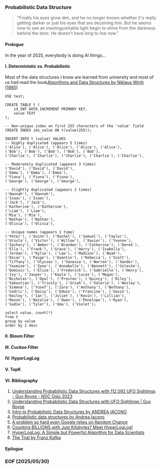### Probabilistic Data Structure

> "Finally his eyes grow dim, and he no longer knows whether it's really getting darker or just his eyes that are deceiving him. But he seems now to see an inextinguishable light begin to shine from the darkness behind the door. He doesn't have long to live now." 


#### Prologue
In the year of 2025, everybody is doing AI things... 


#### I. Deterministic vs. Probabilistic 
Most of the data structures I know are learned from university and most of us had read the book[Algorithms and Data Structures by Niklaus Wirth (1985)](https://informatika-21.ru/pdf/AD.pdf) 

```
USE test; 

CREATE TABLE t (
    id INT AUTO_INCREMENT PRIMARY KEY,
    value TEXT
);

-- Non-unique index on first 255 characters of the 'value' field
CREATE INDEX idx_value ON t(value(255)); 
```

```
INSERT INTO t (value) VALUES
-- Highly duplicated (appears 5 times)
('Alice'), ('Alice'), ('Alice'), ('Alice'), ('Alice'),
('Bob'), ('Bob'), ('Bob'), ('Bob'), ('Bob'),
('Charlie'), ('Charlie'), ('Charlie'), ('Charlie'), ('Charlie'),

-- Moderately duplicated (appears 3 times)
('David'), ('David'), ('David'),
('Emma'), ('Emma'), ('Emma'),
('Fiona'), ('Fiona'), ('Fiona'),
('George'), ('George'), ('George'),

-- Slightly duplicated (appears 2 times)
('Hannah'), ('Hannah'),
('Isaac'), ('Isaac'),
('Jack'), ('Jack'),
('Katherine'), ('Katherine'),
('Liam'), ('Liam'),
('Mia'), ('Mia'),
('Nathan'), ('Nathan'),
('Olivia'), ('Olivia'),

-- Unique names (appears 1 time)
('Peter'), ('Quinn'), ('Rachel'), ('Samuel'), ('Taylor'), 
('Ursula'), ('Victor'), ('Willow'), ('Xavier'), ('Yvonne'), 
('Zachary'), ('Amber'), ('Brandon'), ('Catherine'), ('Derek'),
('Ella'), ('Frank'), ('Grace'), ('Harry'), ('Isabella'), 
('Jordan'), ('Kylie'), ('Leo'), ('Madison'), ('Noah'),
('Oscar'), ('Paige'), ('Quentin'), ('Rebecca'), ('Scott'),
('Tiffany'), ('Ulysses'), ('Vanessa'), ('Warren'), ('Xander'),
('Yasmine'), ('Zane'), ('Annabelle'), ('Bennett'), ('Celeste'),
('Dominic'), ('Eliza'), ('Frederick'), ('Gabrielle'), ('Henry'),
('Ivy'), ('Jasper'), ('Kayla'), ('Lucas'), ('Megan'),
('Nicholas'), ('Opal'), ('Preston'), ('Quincy'), ('Riley'),
('Sebastian'), ('Trinity'), ('Uriah'), ('Valerie'), ('Wesley'),
('Ximena'), ('Yosef'), ('Zara'), ('Anthony'), ('Bethany'),
('Cedric'), ('Daisy'), ('Edwin'), ('Francine'), ('Gavin'),
('Hailey'), ('Ian'), ('Juliet'), ('Kevin'), ('Lillian'),
('Mason'), ('Natalie'), ('Owen'), ('Penelope'), ('Ryan'),
('Sadie'), ('Tyler'), ('Uma'), ('Violet');
```

```
select value, count(*) 
from t
group by value
order by 2 desc 
```

#### II. Bloom Filter 


#### III. Cuckoo Filter 


#### IV. HyperLogLog


#### V. TopK


#### VI. Bibliography 
1. [Understanding Probabilistic Data Structures with 112,092 UFO Sightings - Guy Royse - NDC Oslo 2023](https://youtu.be/M6XOniVANKI)
2. [Understanding Probabilistic Data Structures with UFO Sightings | Guy Royse](https://youtu.be/2Dzc7fxA0us)
3. [Intro to Probabilistic Data Structures by ANDREA IACONO](https://youtu.be/Y66Uy1he3Vo)
4. [Probabilistic data structures by Andrea Iacono](https://youtu.be/bYyRwGFSFbQ)
5. [A problem so hard even Google relies on Random Chance](https://youtu.be/lJYufx0bfpw)
6. [Counting BILLIONS with Just Kilobytes? Meet HyperLogLog!](https://youtu.be/f69hh3KgFEk)
7. [HyperLogLog: A Simple but Powerful Algorithm for Data Scientists](https://chengweihu.com/hyperloglog/)
8. [The Trial by Franz Kafka](https://www.gutenberg.org/cache/epub/7849/pg7849-images.html)


#### Epilogue


### EOF (2025/05/30)